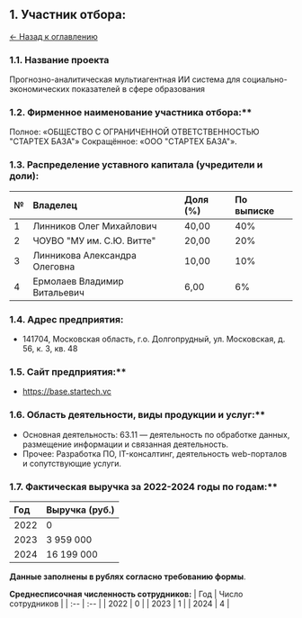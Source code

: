 ## 1. Участник отбора:

[← Назад к оглавлению](#оглавление)

### 1.1. Название проекта
Прогнозно-аналитическая мультиагентная ИИ система для социально-экономических показателей в сфере образования
### 1.2. Фирменное наименование участника отбора:**
Полное: «ОБЩЕСТВО С ОГРАНИЧЕННОЙ ОТВЕТСТВЕННОСТЬЮ "СТАРТЕХ БАЗА"»
Сокращённое: «ООО "СТАРТЕХ БАЗА"».
### 1.3. Распределение уставного капитала (учредители и доли):
| № | Владелец | Доля (%) | По выписке |
| :-- | :-- | :-- | :-- |
| 1 | Линников Олег Михайлович | 40,00 | 40% |
| 2 | ЧОУВО "МУ им. С.Ю. Витте" | 20,00 | 20% |
| 3 | Линникова Александра Олеговна | 10,00 | 10% |
| 4 | Ермолаев Владимир Витальевич | 6,00 | 6% |
### 1.4. Адрес предприятия:
- 141704, Московская область, г.о. Долгопрудный, ул. Московская, д. 56, к. 3, кв. 48
### 1.5. Сайт предприятия:**
- https://base.startech.vc
### 1.6. Область деятельности, виды продукции и услуг:**
- Основная деятельность: 63.11 — деятельность по обработке данных, размещение информации и связанная деятельность.
- Прочее: Разработка ПО, IT-консалтинг, деятельность web-порталов и сопутствующие услуги.
### 1.7. Фактическая выручка за 2022-2024 годы по годам:**
| Год | Выручка (руб.) |
| :-- | :-- |
| 2022 | 0 |
| 2023 | 3 959 000 |
| 2024 | 16 199 000 |
**Данные заполнены в рублях согласно требованию формы**.

**Среднесписочная численность сотрудников:**
| Год | Число сотрудников |
| :-- | :-- |
| 2022 | 0 |
| 2023 | 1 |
| 2024 | 4 |


